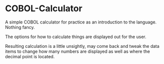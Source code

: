 # COBOL-Calculator
A simple COBOL calculator for practice as an introduction to the language. Nothing fancy.

The options for how to calculate things are displayed out for the user. 

Resulting calculation is a little unsightly, may come back and tweak the data items to change how many numbers are displayed as well as where the decimal point is located.
